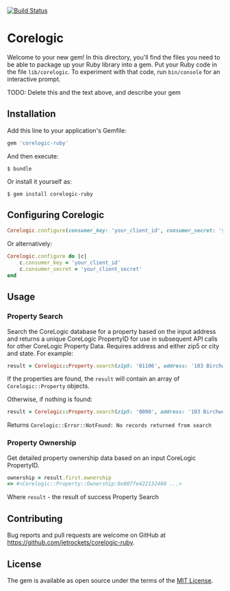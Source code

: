 [![Build Status](https://travis-ci.org/jetrockets/corelogic-ruby.svg?branch=master)](https://travis-ci.org/jetrockets/corelogic-ruby)

# Corelogic

Welcome to your new gem! In this directory, you'll find the files you need to be able to package up your Ruby library into a gem. Put your Ruby code in the file `lib/corelogic`. To experiment with that code, run `bin/console` for an interactive prompt.

TODO: Delete this and the text above, and describe your gem

## Installation

Add this line to your application's Gemfile:

```ruby
gem 'corelogic-ruby'
```

And then execute:

    $ bundle

Or install it yourself as:

    $ gem install corelogic-ruby

## Configuring Corelogic

```ruby
Corelogic.configure(consumer_key: 'your_client_id', consumer_secret: 'your_client_secret')
```
Or alternatively:
```ruby
Corelogic.configure do |c|
    c.consumer_key = 'your_client_id'
    c.consumer_secret = 'your_client_secret'
end
```
## Usage
### Property Search
Search the CoreLogic database for a property based on the input address and returns a unique CoreLogic PropertyID for use in subsequent API calls for other CoreLogic Property Data. Requires address and either zip5 or city and state.
For example:
```ruby
result = Corelogic::Property.search(zip5: '01106', address: '103 Birchwood Ave, Longmeadow, MA, 01106')
```
If the properties are found, the `result` will contain an array of `Corelogic::Property` objects.

Otherwise, if nothing is found:
```ruby
result = Corelogic::Property.search(zip5: '0000', address: '103 Birchwood Ave, Longmeadow, MA, 01106')
```
Returns `Corelogic::Error::NotFound: No records returned from search`

### Property Ownership
Get detailed property ownership data based on an input CoreLogic PropertyID.
```ruby
ownership = result.first.ownership
=> #<Corelogic::Property::Ownership:0x007fe422132460 ...>
```
Where `result` - the result of success Property Search

## Contributing

Bug reports and pull requests are welcome on GitHub at https://github.com/jetrockets/corelogic-ruby.

## License

The gem is available as open source under the terms of the [MIT License](http://opensource.org/licenses/MIT).

